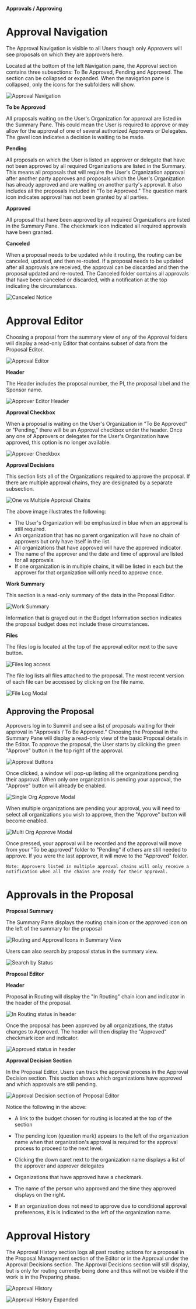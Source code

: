 **Approvals / Approving**

# Approval Navigation
The Approval Navigation is visible to all Users though only Approvers will see proposals on which they are approvers here.

Located at the bottom of the left Navigation pane, the Approval section contains three subsections: To Be Approved, Pending and Approved.  The section can be collapsed or expanded.  When the navigation pane is collapsed, only the icons for the subfolders will show.

![Approval Navigation](../images/approvals/AppPro_Navigation.jpg)

**To be Approved**

All proposals waiting on the User's Organization for approval are listed in the Summary Pane. This could mean the User is required to approve or may allow for the approval of one of several authorized Approvers or Delegates. The gavel icon indicates a decision is waiting to be made.

**Pending**

All proposals on which the User is listed an approver or delegate that have not been approved by all required Organizations are listed in the Summary.  This means all proposals that will require the User's Organization approval after another party approves and proposals which the User's Organization has already approved and are waiting on another party's approval.  It also includes all the proposals included in "To be Approved."  The question mark icon indicates approval has not been granted by all parties.

**Approved**

All proposal that have been approved by all required Organizations are listed in the Summary Pane.  The checkmark icon indicated all required approvals have been granted.

**Canceled**

When a proposal needs to be updated while it routing, the routing can be canceled, updated, and then re-routed.  If a proposal needs to be updated after all approvals are received, the approval can be discarded and then the proposal updated and re-routed.  The Canceled folder contains all approvals that have been canceled or discarded, with a notification at the top indicating the circumstances.

![Canceled Notice](../images/approvals/AppPro_CanceledNotice.jpg)

# Approval Editor
Choosing a proposal from the summary view of any of the Approval folders will display a read-only Editor that contains subset of data from the Proposal Editor.  

![Approval Editor](../images/approvals/AppPro_Editor.jpg)

**Header**

The Header includes the proposal number, the PI, the proposal label and the Sponsor name.

![Approver Editor Header](../images/approvals/AppPro_Header.jpg)

**Approval Checkbox**

When a proposal is waiting on the User's Organization in "To Be Approved" or "Pending," there will be an Approval checkbox under the header.  Once any one of Approvers or delegates for the User's Organization have approved, this option is no longer available.

![Approver Checkbox](../images/approvals/AppPro_Checkbox.jpg)

**Approval Decisions**

This section lists all of the Organizations required to approve the proposal.  If there are multiple approval chains, they are designated by a separate subsection.

![One vs Multiple Approval Chains](../images/approvals/AppPro_ApprovalDecisions.jpg)

The above image illustrates the following:

- The User's Organization will be emphasized in blue when an approval is still required.  
- An organization that has no parent organization will have no chain of approvers but only have itself in the list.
- All organizations that have approved will have the approved indicator.
- The name of the approver and the date and time of approval are listed for all approvals.
- If one organization is in multiple chains, it will be listed in each but the approver for that organization will only need to approve once.

**Work Summary**

This section is a read-only summary of the data in the Proposal Editor.  

![Work Summary](../images/approvals/AppPro_WorkSummary.jpg)

Information that is grayed out in the Budget Information section indicates the proposal budget does not include these circumstances.

**Files**

The files log is located at the top of the approval editor next to the save button.  

![Files log access](../images/approvals/AppPro_AccessFiles.jpg)

The file log lists all files attached to the proposal.  The most recent version of each file can be accessed by clicking on the file name.

![File Log Modal](../images/approvals/AppPro_FileLog.jpg)

## Approving the Proposal
Approvers log in to Summit and see a list of proposals waiting for their approval in "Approvals / To Be Approved."  Choosing the Proposal in the Summary Pane will display a read-only view of the basic Proposal details in the Editor. To approve the proposal, the User starts by clicking the green "Approve" button in the top right of the approval.  

![Approval Buttons](../images/approvals/Approving_buttons.jpg)

Once clicked, a window will pop-up listing all the organizations pending their approval.  When only one organization is pending your approval, the "Approve" button will already be enabled.  

![Single Org Approve Modal](../images/approvals/Approving_singleOrgModal.jpg)

When multiple organizations are pending your approval, you will need to select all organizations you wish to approve, then the "Approve" button will become enabled.

![Multi Org Approve Modal](../images/approvals/Approving_multiOrgModal.jpg)

Once pressed, your approval will be recorded and the approval will move from your "To be approved" folder to "Pending" if others are still needed to approve.  If you were the last approver, it will move to the "Approved" folder.

    Note: Approvers listed in multiple approval chains will only receive a notification when all the chains are ready for their approval.

# Approvals in the Proposal
**Proposal Summary**

The Summary Pane displays the routing chain icon or the approved icon on the left of the summary for the proposal

![Routing and Approval Icons in Summary View](../images/approvals/AppPro_SumIcons.jpg)

Users can also search by proposal status in the summary view.

![Search by Status](../images/approvals/AppPro_StatusSearch.jpg)

**Proposal Editor**

**Header**

Proposal in Routing will display the "In Routing" chain icon and indicator in the header of the proposal.

![In Routing status in header](../images/approvals/AppPro_InRoutingHeader.jpg)

Once the proposal has been approved by all organizations, the status changes to Approved.  The header will then display the "Approved" checkmark icon and indicator.

![Approved status in header](../images/approvals/AppPro_ApprovedHeader.jpg)

**Approval Decision Section**

In the Proposal Editor, Users can track the approval process in the Approval Decision section.  This section shows which organizations have approved and which approvals are still pending.

![Approval Decision section of Proposal Editor](../images/approvals/AppPro_AppDecSection.jpg)

 Notice the following in the above:

 - A link to the budget chosen for routing is located at the top of the section

 - The pending icon (question mark) appears to the left of the organization name when that organization's approval is required for the approval process to proceed to the next level.

 - Clicking the down caret next to the organization name displays a list of the approver and approver delegates

 - Organizations that have approved have a checkmark.

 - The name of the person who approved and the time they approved displays on the right.

 - If an organization does not need to approve due to conditional approval preferences, it is is indicated to the left of the organization name.

# Approval History

The Approval History section logs all past routing actions for a proposal in the Proposal Management section of the Editor or in the Approval under the Approval Decisions section. The Approval Decisions section will still display, but is only for routing currently being done and thus will not be visible if the work is in the Preparing phase.

![Approval History](../images/approvals/Approving_approvalHistory.jpg)

![Approval History Expanded](../images/approvals/Approving_approvalHistoryExpanded.jpg)

<br>
